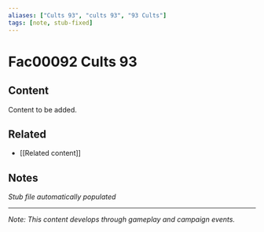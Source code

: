 ```yaml
---
aliases: ["Cults 93", "cults 93", "93 Cults"]
tags: [note, stub-fixed]
---
```


# Fac00092 Cults 93

## Content
Content to be added.

## Related
- [[Related content]]

## Notes
*Stub file automatically populated*

---
*Note: This content develops through gameplay and campaign events.*